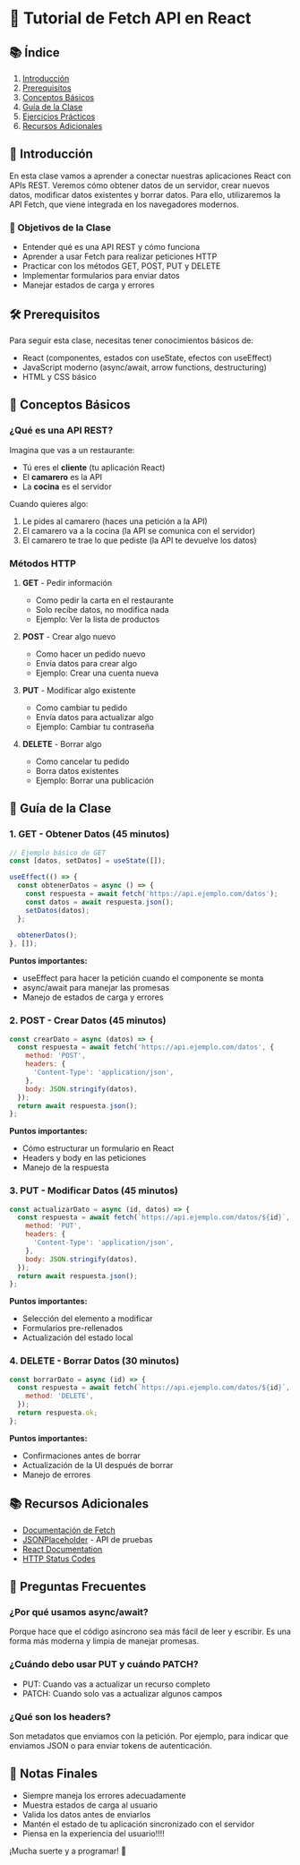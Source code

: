 # 🚀 Tutorial de Fetch API en React

## 📚 Índice
1. [Introducción](#introducción)
2. [Prerequisitos](#prerequisitos)
3. [Conceptos Básicos](#conceptos-básicos)
4. [Guía de la Clase](#guía-de-la-clase)
5. [Ejercicios Prácticos](#ejercicios-prácticos)
6. [Recursos Adicionales](#recursos-adicionales)

## 📖 Introducción

En esta clase vamos a aprender a conectar nuestras aplicaciones React con APIs REST. Veremos cómo obtener datos de un servidor, crear nuevos datos, modificar datos existentes y borrar datos. Para ello, utilizaremos la API Fetch, que viene integrada en los navegadores modernos.

### 🎯 Objetivos de la Clase
- Entender qué es una API REST y cómo funciona
- Aprender a usar Fetch para realizar peticiones HTTP
- Practicar con los métodos GET, POST, PUT y DELETE
- Implementar formularios para enviar datos
- Manejar estados de carga y errores

## 🛠 Prerequisitos

Para seguir esta clase, necesitas tener conocimientos básicos de:
- React (componentes, estados con useState, efectos con useEffect)
- JavaScript moderno (async/await, arrow functions, destructuring)
- HTML y CSS básico

## 🌟 Conceptos Básicos

### ¿Qué es una API REST?

Imagina que vas a un restaurante:
- Tú eres el **cliente** (tu aplicación React)
- El **camarero** es la API
- La **cocina** es el servidor

Cuando quieres algo:
1. Le pides al camarero (haces una petición a la API)
2. El camarero va a la cocina (la API se comunica con el servidor)
3. El camarero te trae lo que pediste (la API te devuelve los datos)

### Métodos HTTP

1. **GET** - Pedir información
   - Como pedir la carta en el restaurante
   - Solo recibe datos, no modifica nada
   - Ejemplo: Ver la lista de productos

2. **POST** - Crear algo nuevo
   - Como hacer un pedido nuevo
   - Envía datos para crear algo
   - Ejemplo: Crear una cuenta nueva

3. **PUT** - Modificar algo existente
   - Como cambiar tu pedido
   - Envía datos para actualizar algo
   - Ejemplo: Cambiar tu contraseña

4. **DELETE** - Borrar algo
   - Como cancelar tu pedido
   - Borra datos existentes
   - Ejemplo: Borrar una publicación

## 📝 Guía de la Clase

### 1. GET - Obtener Datos (45 minutos)

```jsx
// Ejemplo básico de GET
const [datos, setDatos] = useState([]);

useEffect(() => {
  const obtenerDatos = async () => {
    const respuesta = await fetch('https://api.ejemplo.com/datos');
    const datos = await respuesta.json();
    setDatos(datos);
  };
  
  obtenerDatos();
}, []);
```

**Puntos importantes:**
- useEffect para hacer la petición cuando el componente se monta
- async/await para manejar las promesas
- Manejo de estados de carga y errores

### 2. POST - Crear Datos (45 minutos)

```jsx
const crearDato = async (datos) => {
  const respuesta = await fetch('https://api.ejemplo.com/datos', {
    method: 'POST',
    headers: {
      'Content-Type': 'application/json',
    },
    body: JSON.stringify(datos),
  });
  return await respuesta.json();
};
```

**Puntos importantes:**
- Cómo estructurar un formulario en React
- Headers y body en las peticiones
- Manejo de la respuesta

### 3. PUT - Modificar Datos (45 minutos)

```jsx
const actualizarDato = async (id, datos) => {
  const respuesta = await fetch(`https://api.ejemplo.com/datos/${id}`, {
    method: 'PUT',
    headers: {
      'Content-Type': 'application/json',
    },
    body: JSON.stringify(datos),
  });
  return await respuesta.json();
};
```

**Puntos importantes:**
- Selección del elemento a modificar
- Formularios pre-rellenados
- Actualización del estado local

### 4. DELETE - Borrar Datos (30 minutos)

```jsx
const borrarDato = async (id) => {
  const respuesta = await fetch(`https://api.ejemplo.com/datos/${id}`, {
    method: 'DELETE',
  });
  return respuesta.ok;
};
```

**Puntos importantes:**
- Confirmaciones antes de borrar
- Actualización de la UI después de borrar
- Manejo de errores

## 📚 Recursos Adicionales

- [Documentación de Fetch](https://developer.mozilla.org/es/docs/Web/API/Fetch_API)
- [JSONPlaceholder](https://jsonplaceholder.typicode.com/) - API de pruebas
- [React Documentation](https://react.dev/)
- [HTTP Status Codes](https://httpstatuses.com/)

## 🤔 Preguntas Frecuentes

### ¿Por qué usamos async/await?
Porque hace que el código asíncrono sea más fácil de leer y escribir. Es una forma más moderna y limpia de manejar promesas.

### ¿Cuándo debo usar PUT y cuándo PATCH?
- PUT: Cuando vas a actualizar un recurso completo
- PATCH: Cuando solo vas a actualizar algunos campos

### ¿Qué son los headers?
Son metadatos que enviamos con la petición. Por ejemplo, para indicar que enviamos JSON o para enviar tokens de autenticación.

## 📝 Notas Finales

- Siempre maneja los errores adecuadamente
- Muestra estados de carga al usuario
- Valida los datos antes de enviarlos
- Mantén el estado de tu aplicación sincronizado con el servidor
- Piensa en la experiencia del usuario!!!!

¡Mucha suerte y a programar! 🚀